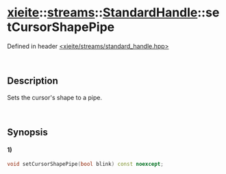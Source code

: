 # [xieite](../../../../../xieite.md)\:\:[streams](../../../../../streams.md)\:\:[StandardHandle](../../../standard_handle.md)\:\:setCursorShapePipe
Defined in header [<xieite/streams/standard_handle.hpp>](../../../../../../include/xieite/streams/standard_handle.hpp)

&nbsp;

## Description
Sets the cursor's shape to a pipe.

&nbsp;

## Synopsis
#### 1)
```cpp
void setCursorShapePipe(bool blink) const noexcept;
```
